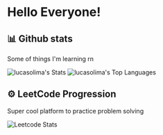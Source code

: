 <h1>Hello Everyone!</h1>

<h2>📊 Github stats</h2>
<p>Some of things I'm learning rn</p>

![lucasolima's Stats](https://github-readme-stats.vercel.app/api?username=lucasolima&theme=radical&show_icons=true&hide_border=true&count_private=true)
![lucasolima's Top Languages](https://github-readme-stats.vercel.app/api/top-langs/?username=lucasolima&theme=radical&show_icons=true&hide_border=true&layout=compact)

<h2>⚙️ LeetCode Progression</h2>
<p>Super cool platform to practice problem solving</p>

![Leetcode Stats](https://leetcard.jacoblin.cool/lucas_olima?theme=transparent)
